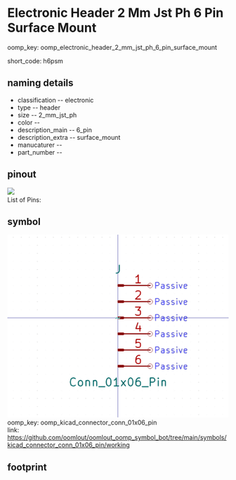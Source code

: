 # Electronic Header 2 Mm Jst Ph 6 Pin Surface Mount
oomp_key: oomp_electronic_header_2_mm_jst_ph_6_pin_surface_mount  

short_code: h6psm
## naming details
* classification -- electronic
* type -- header
* size -- 2_mm_jst_ph
* color -- 
* description_main -- 6_pin
* description_extra -- surface_mount
* manucaturer -- 
* part_number -- 
## pinout
![](working_pinout_600.png)  
List of Pins:

## symbol

![](symbol/0/working/working_600.png)  
oomp_key: oomp_kicad_connector_conn_01x06_pin  
link: https://github.com/oomlout/oomlout_oomp_symbol_bot/tree/main/symbols/kicad_connector_conn_01x06_pin/working  


## footprint
